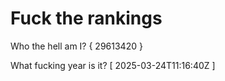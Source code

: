 # Fuck the rankings

Who the hell am I?
{ 29613420 }

What fucking year is it?
[ 2025-03-24T11:16:40Z ]
